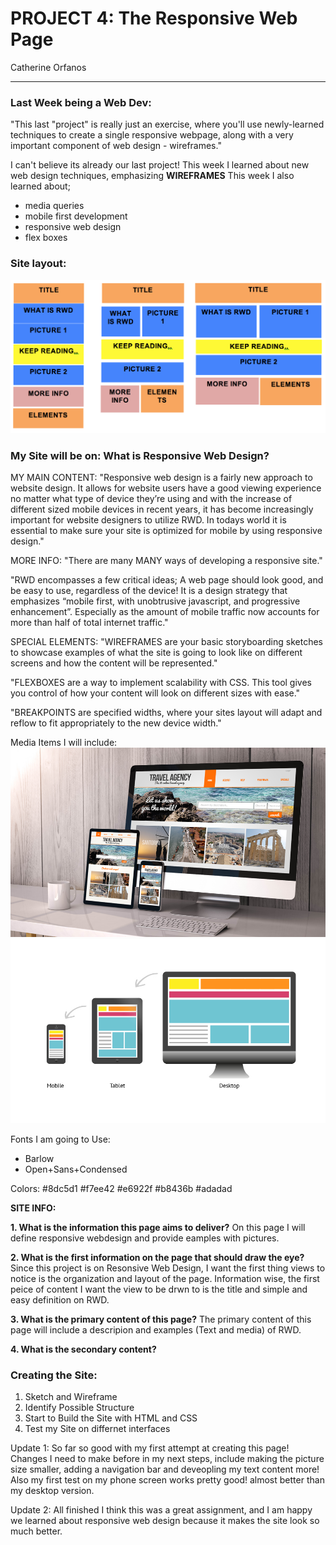 
# **PROJECT 4: The Responsive Web Page**
Catherine Orfanos
___
### Last Week being a Web Dev:
"This last "project" is really just an exercise, where you'll use newly-learned techniques to create a single responsive webpage, along with a very important component of web design - wireframes."

I can't believe its already our last project! This week I learned about new web design techniques, emphasizing **WIREFRAMES**
This week I also learned about;
- media queries
- mobile first development
- responsive web design
- flex boxes


### Site layout:

![Wireframe](./Images/FRAME.jpg)

### My Site will be on: **What is Responsive Web Design?**
MY MAIN CONTENT: "Responsive web design is a fairly new approach to website design. It allows for website users have a good viewing experience no matter what type of device they’re using and with the increase of different sized mobile devices in recent years, it has become increasingly important for website designers to utilize RWD. In todays world it is essential to make sure your site is optimized for mobile by using responsive design."

MORE INFO: "There are many MANY ways of developing a responsive site."

"RWD encompasses a few critical ideas; A web page should look good, and be easy to use, regardless of the device! It is a design strategy that emphasizes “mobile first, with unobtrusive javascript, and progressive enhancement”. Especially as the amount of mobile traffic now accounts for more than half of total internet traffic."

SPECIAL ELEMENTS: "WIREFRAMES are your basic storyboarding sketches to showcase examples of what the site is going to look like on different screens and how the content will be represented."

"FLEXBOXES are a way to implement scalability with CSS. This tool gives you control of how your content will look on different sizes with ease."

"BREAKPOINTS are specified widths, where your sites layout will adapt and reflow to fit appropriately to the new device width."

Media Items I will include:
![Title Picture](./Images/travel.png)
![Layout Example](./Images/layout.jpg)

Fonts I am going to Use:
- Barlow
- Open+Sans+Condensed

Colors:
#8dc5d1
#f7ee42
#e6922f
#b8436b
#adadad

**SITE INFO:**

**1. What is the information this page aims to deliver?** On this page I will define responsive webdesign and provide eamples with pictures.

**2. What is the first information on the page that should draw the eye?** Since this project is on Resonsive Web Design, I want the first thing views to notice is the organization and layout of the page. Information wise, the first peice of content I want the view to be drwn to is the title and simple and easy definition on RWD.

**3. What is the primary content of this page?** The primary content of this page will include a descripion and examples (Text and media) of RWD.

**4. What is the secondary content?**

### Creating the Site:
1. Sketch and Wireframe
2. Identify Possible Structure
3. Start to Build the Site with HTML and CSS
4. Test my Site on differnet interfaces

Update 1: So far so good with my first attempt at creating this page! Changes I need to make before in my next steps, include making the picture size smaller, adding a navigation bar and deveopling my text content more! Also my first test on my phone screen works pretty good! almost better than my desktop version.

Update 2: All finished I think this was a great assignment, and I am happy we learned about responsive web design because it makes the site look so much better.
